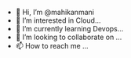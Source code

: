 - 👋 Hi, I’m @mahikanmani
- 👀 I’m interested in Cloud...
- 🌱 I’m currently learning Devops...
- 💞️ I’m looking to collaborate on ...
- 📫 How to reach me ...

<!---
mahikanmani/mahikanmani is a ✨ special ✨ repository because its `README.md` (this file) appears on your GitHub profile.
You can click the Preview link to take a look at your changes.
--->
